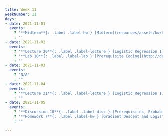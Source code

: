```yaml
---
title: Week 11
weekNumber: 11
days:
- date: 2021-11-01
  events:
    ? '**Midterm**{: .label .label-hw } [Midterm](resources/assets/hw/hw1.pdf)'
    : ''
- date: 2021-11-02
  events:
    ? '**Lecture 20**{: .label .label-lecture } [Logistic Regression I](lecture/lec20)'
    ? '**Lab 10**{: .label .label-lab } [Prerequisite Coding](http://data100.datahub.berkeley.edu/hub/user-redirect/git-sync?repo=https://github.com/DS-100/su21&urlpath=tree/su21/lab/lab01&branch=main) (due Nov 2)'
    : ''
- date: 2021-11-03
  events:
    ? 'N/A'
    : ""
- date: 2021-11-04
  events:
    ? '**Lecture 21**{: .label .label-lecture } [Logistic Regression II and Classification](lecture/lec21)'
    : ""
- date: 2021-11-05
  events:
    ? '**Discussion 10**{: .label .label-disc } [Prerequisites, Probability](https://drive.google.com/file/d/1-mV5d574mpqXfUjrXjnC8DtulrWeTAPv/view?usp=sharing) [(solutions)](https://drive.google.com/file/d/1l5vcPVjKqlqCZqXMjvKpcl8usmUwdwVJ/view?usp=sharing)'
    ? '**Homework 7**{: .label .label-hw } [Gradient Descent and Logistic Regression](http://data100.datahub.berkeley.edu/hub/user-redirect/git-sync?repo=https://github.com/DS-100/su21&urlpath=tree/su21/hw/hw2&branch=main) (due Nov 11)'
    : ""

---
```

